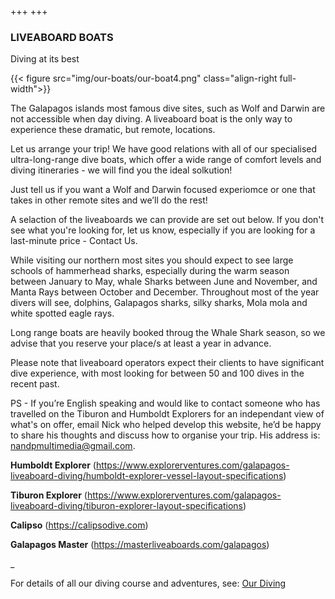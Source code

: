 +++
+++

### LIVEABOARD BOATS

<span class="strapline">Diving at its best </span>


{{< figure src="img/our-boats/our-boat4.png" class="align-right full-width">}}

The Galapagos islands most famous dive sites, such as Wolf and Darwin are not accessible when day diving. A liveaboard boat is the only way to experience these dramatic, but remote, locations.

Let us arrange your trip!  We have good relations with all of our specialised ultra-long-range dive boats, which offer a wide range of comfort levels and diving itineraries - we will find you the ideal solkution!

Just tell us if you want a Wolf and Darwin focused experiomce or one that takes in other remote sites and we’ll do the rest!

A selaction of the liveaboards we can provide are set out below. If you don't see what you're looking for, let us know, especially if you are looking for a last-minute price - Contact Us.

While visiting our northern most sites you should expect to see large schools of hammerhead sharks, especially during the warm season between January to May, whale Sharks between June and November, and Manta Rays between October and December. Throughout most of the year divers will see, dolphins, Galapagos sharks, silky sharks, Mola mola and white spotted eagle rays.

Long range boats are heavily booked throug the Whale Shark season, so we advise that you reserve your place/s at least a year in advance. 

Please note that liveaboard operators expect their clients to have significant dive experience, with most looking for between 50 and 100 dives in the recent past. 

PS - If you’re English speaking and would like to contact someone who has travelled on the Tiburon and Humboldt Explorers for an independant view of what's on offer, email Nick who helped develop this website, he’d be happy to share his thoughts and discuss how to organise your trip. His address is: nandpmultimedia@gmail.com.



**Humboldt Explorer**
(https://www.explorerventures.com/galapagos-liveaboard-diving/humboldt-explorer-vessel-layout-specifications)


**Tiburon Explorer**
(https://www.explorerventures.com/galapagos-liveaboard-diving/tiburon-explorer-layout-specifications)


**Calipso**
(https://calipsodive.com)


**Galapagos Master**
(https://masterliveaboards.com/galapagos)

_

For details of all our diving course and adventures, see: [Our Diving](/our-diving/our-diving)